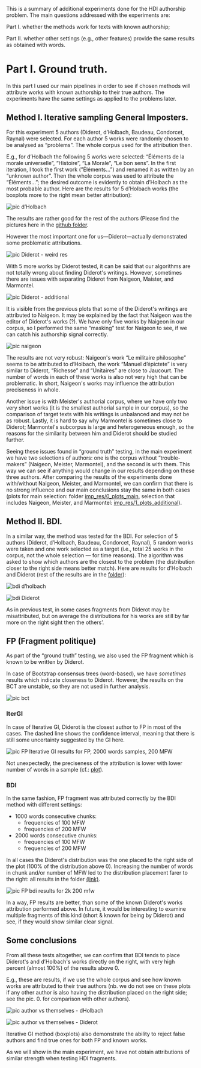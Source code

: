 This is a summary of additional experiments done for the HDI authorship problem. The main questions addressed with the experiments are: 

Part I. whether the methods work for texts with known authorship; 

Part II. whether other settings (e.g., other features) provide the same results as obtained with words. 

# Part I. Ground truth.

In this part I used our main pipelines in order to see if chosen methods will attribute works with known authorship to their true authors. The experiments have the same settings as applied to the problems later.

## Method I. Iterative sampling General Imposters.

For this experiment 5 authors (Diderot, d’Holbach, Baudeau, Condorcet, Raynal) were selected. For each author 5 works were randomly chosen to be analysed as “problems”. The whole corpus used for the attribution then. 

E.g., for d’Holbach the following 5 works were selected: “Éléments de la morale universelle”, “Histoire”, “La Morale”, “Le bon sens”. In the first iteration, I took the first work (”Éléments…”) and renamed it as written by an “unknown author”. Then the whole corpus was used to attribute the “Éléments…”; the desired outcome is evidently to obtain d’Holbach as the most probable author. Here are the results for 5 d’Holbach works (the boxplots more to the right mean better attribution):

![pic d’Holbach](https://github.com/tonyamart/hdi_diderot/blob/main/scr/iter_GI/imp_res/plots__authors_vs_all/dHolbach.png?raw=true)

The results are rather good for the rest of the authors (Please find the pictures here in the [github folder]([https://github.com/tonyamart/hdi_diderot/tree/main/scr/iter_GI/imp_res/plots__authors_vs_all).

However the most important one for us—Diderot—actually demonstrated some problematic attributions. 

![pic Diderot - weird res](https://github.com/tonyamart/hdi_diderot/blob/main/scr/iter_GI/imp_res/plots__authors_vs_all/Diderot_weird%20results!!%20.png?raw=true)

With 5 more works by Diderot tested, it can be said that our algorithms are not totally wrong about finding Diderot's writings. However, sometimes there are issues with separating Diderot from Naigeon, Maister, and Marmontel.

![pic Diderot - additional](https://github.com/tonyamart/hdi_diderot/blob/main/scr/iter_GI/imp_res/plots__authors_vs_all/Diderot_additional.png?raw=true)

It is visible from the previous plots that some of the Diderot's writings are attributed to Naigeon. It may be explained by the fact that Naigeon was the editor of Diderot's works (?). We have only five works by Naigeon in our corpus, so I performed the same “masking” test for Naigeon to see, if we can catch his authorship signal correctly.

![pic naigeon](https://github.com/tonyamart/hdi_diderot/blob/main/scr/iter_GI/imp_res/plots__authors_vs_all/Naigeon.png?raw=true)

The results are not very robust: Naigeon's work “Le militaire philosophe” seems to be attributed to d’Holbach, the work “Manuel d’épictete” is very similar to Diderot, “Richesse” and “Unitaires” are close to Jaucourt. The number of words in each of these works is also not very high that can be problematic. In short, Naigeon's works may influence the attribution preciseness in whole. 

Another issue is with Meister's authorial corpus, where we have only two very short works (it is the smallest authorial sample in our corpus), so the comparison of target texts with his writings is unbalanced and may not be as robust. Lastly, it is hard to say why Marmontel is sometimes close to Diderot; Marmontel's subcorpus is large and heterogeneous enough, so the reasons for the similarity between him and Diderot should be studied further. 

Seeing these issues found in “ground truth” testing, in the main experiment we have two selections of authors: one is the corpus without “trouble-makers” (Naigeon, Meister, Marmontel), and the second is with them. This way we can see if anything would change in our results depending on these three authors. After comparing the results of the experiments done with/without Naigeon, Meister, and Marmontel, we can confirm that there is no strong influence and our main conclusions stay the same in both cases (plots for main selection: folder [imp_res/0_plots_main](https://github.com/tonyamart/hdi_diderot/tree/main/scr/iter_GI/imp_res/0_plots_main), selection that includes Naigeon, Meister, and Marmontel: [imp_res/1_plots_additional](https://github.com/tonyamart/hdi_diderot/tree/main/scr/iter_GI/imp_res/1_plots_additional)).

## Method II. BDI.

In a similar way, the method was tested for the BDI. For selection of 5 authors (Diderot, d’Holbach, Baudeau, Condorcet, Raynal), 5 random works were taken and one work selected as a target (i.e., total 25 works in the corpus, not the whole selection — for time reasons). The algorithm was asked to show which authors are the closest to the problem (the distribution closer to the right side means better match). Here are results for d’Holbach and Diderot (rest of the results are in the [folder](https://github.com/tonyamart/hdi_diderot/tree/main/scr/bdi/03_tests/authors_vs_all/plots_5-authors)): 

![bdi d’holbach](https://github.com/tonyamart/hdi_diderot/blob/main/scr/bdi/03_tests/authors_vs_all/plots_5-authors/dHolbach.png?raw=true)

![bdi Diderot](https://github.com/tonyamart/hdi_diderot/blob/main/scr/bdi/03_tests/authors_vs_all/plots_5-authors/Diderot.png?raw=true)

As in previous test, in some cases fragments from Diderot may be misattributed, but on average the distributions for his works are still by far more on the right sight then the others’. 

## FP (Fragment politique)

As part of the “ground truth” testing, we also used the FP fragment which is known to be written by Diderot. 

In case of Bootstrap consensus trees (word-based), we have *sometimes* results which indicate closeness to Diderot. However, the results on the BCT are unstable, so they are not used in further analysis.

![pic bct](https://github.com/tonyamart/hdi_diderot/blob/main/scr/iter_GI/imp_res/00_bct-fp_plots/FP_bct_4k_50-250mfw.png?raw=true)

### IterGI

In case of Iterative GI, Diderot is the closest author to FP in most of the cases. The dashed line shows the confidence interval, meaning that there is still some uncertainty suggested by the GI here.

![pic FP]()
Iterative GI results for FP, 2000 words samples, 200 MFW

Not unexpectedly, the preciseness of the attribution is lower with lower number of words in a sample (cf.: [plot](https://github.com/tonyamart/hdi_diderot/blob/main/scr/iter_GI/imp_res/00_bct-fp_plots/FP_2k_200mfw.png?raw=true)).

### BDI

In the same fashion, FP fragment was attributed correctly by the BDI method with different settings: 

- 1000 words consecutive chunks:
    - frequencies of 100 MFW
    - frequencies of 200 MFW
- 2000 words consecutive chunks:
    - frequencies of 100 MFW
    - frequencies of 200 MFW

In all cases the Diderot's distribution was the one placed to the right side of the plot (100% of the distribution above 0). Increasing the number of words in chunk and/or number of MFW led to the distribution placement farer to the right: all results in the folder [(link)](https://github.com/tonyamart/hdi_diderot/tree/main/scr/bdi/03_tests/fp1).

![pic FP bdi results for 2k 200 mfw](https://github.com/tonyamart/hdi_diderot/blob/main/scr/bdi/03_tests/fp1/2000_words/fp1_2k_200MFW.png?raw=true)

In a way, FP results are better, than some of the known Diderot's works attribution performed above. In future, it would be interesting to examine multiple fragments of this kind (short & known for being by Diderot) and see, if they would show similar clear signal.

## Some conclusions

From all these tests altogether, we can confirm that BDI tends to place Diderot's and d’Holbach's works directly on the right, with very high percent (almost 100%) of the results above 0. 

E.g., these are results, if we use the whole corpus and see how known works are attributed to their true authors (nb. we do not see on these plots if any other author is also having the distribution placed on the right side; see the pic. 0. for comparison with other authors).

![pic author vs themselves - dHolbach](https://github.com/tonyamart/hdi_diderot/blob/main/scr/bdi/03_tests/authors_themselves/plots/dHolbach.png?raw=true)

![pic author vs themselves - Diderot](https://github.com/tonyamart/hdi_diderot/blob/main/scr/bdi/03_tests/authors_themselves/plots/Diderot.png?raw=true)

Iterative GI method (boxplots) also demonstrate the ability to reject false authors and find true ones for both FP and known works. 

As we will show in the main experiment, we have not obtain attributions of similar strength when testing HDI fragments.

